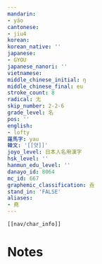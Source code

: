 ```yaml
---
mandarin:
- yáo
cantonese:
- jiu4
korean:
korean_native: ''
japanese:
- GYOU
japanese_nanori: ''
vietnamese:
middle_chinese_initial: ŋ
middle_chinese_final: eu
stroke_count: 8
radical: 尢
skip_number: 2-2-6
grade_level: 名
pos: ''
english:
- lofty
羅馬字: yau
韓文: '[[얏]]'
joyo_level: 日本人名用漢字
hsk_level: ''
hanmun_edu_level: ''
danayo_id: 8064
mc_id: 667
graphemic_classification: 垚
stand_in: 'FALSE'
aliases:
- 堯
---
```

```meta-bind-embed
[[nav/char_info]]
```

# Notes
